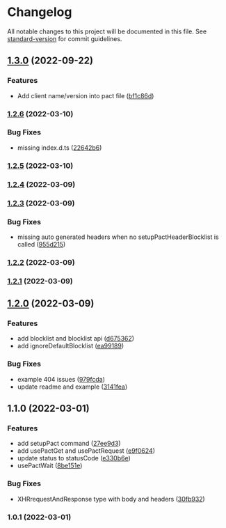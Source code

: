 # Changelog

All notable changes to this project will be documented in this file. See [standard-version](https://github.com/conventional-changelog/standard-version) for commit guidelines.

## [1.3.0](https://github.com/pactflow/cypress-pact-adapter/compare/v1.2.6...v1.3.0) (2022-09-22)


### Features

* Add client name/version into pact file ([bf1c86d](https://github.com/pactflow/cypress-pact-adapter/commit/bf1c86d475a48f50265691a14f477f7c5fcebae2))

### [1.2.6](https://github.com/pactflow/cypress-pact-adapter/compare/v1.2.5...v1.2.6) (2022-03-10)


### Bug Fixes

* missing index.d.ts ([22642b6](https://github.com/pactflow/cypress-pact-adapter/commit/22642b6681ce7446aad68c9409e8ef93ae71f042))

### [1.2.5](https://github.com/pactflow/cypress-pact-adapter/compare/v1.2.4...v1.2.5) (2022-03-10)

### [1.2.4](https://github.com/pactflow/cypress-pact-adaptor/compare/v1.2.3...v1.2.4) (2022-03-09)

### [1.2.3](https://github.com/pactflow/cypress-pact/compare/v1.2.2...v1.2.3) (2022-03-09)


### Bug Fixes

* missing auto generated headers when no setupPactHeaderBlocklist is called ([955d215](https://github.com/pactflow/cypress-pact/commit/955d2150c9d11423e1e91ece6581636bbcc1e8e3))

### [1.2.2](https://github.com/pactflow/cypress-pact/compare/v1.2.1...v1.2.2) (2022-03-09)

### [1.2.1](https://github.com/pactflow/cypress-pact/compare/v1.2.0...v1.2.1) (2022-03-09)

## [1.2.0](https://github.com/pactflow/cypress-pact/compare/v1.1.0...v1.2.0) (2022-03-09)


### Features

* add blocklist and blocklist api ([d675362](https://github.com/pactflow/cypress-pact/commit/d675362dc394e32fe09b6af004fd62b4d47c3fde))
* add ignoreDefaultBlocklist ([ea99189](https://github.com/pactflow/cypress-pact/commit/ea9918993e7cd623b879adb1489f962c10af7868))


### Bug Fixes

* example 404 issues ([979fcda](https://github.com/pactflow/cypress-pact/commit/979fcda111cf9a1a5a509bcc814f41aa9b42e9ec))
* update readme and example ([3141fea](https://github.com/pactflow/cypress-pact/commit/3141fea7fe581133e7e692e61c362548c0bca837))

## 1.1.0 (2022-03-01)


### Features

* add setupPact command ([27ee9d3](https://github.com/pactflow/cypress-pact/commit/27ee9d338cb91b9f94fc0befc2a0b72be083e5bd))
* add usePactGet and usePactRequest ([e9f0624](https://github.com/pactflow/cypress-pact/commit/e9f0624b0bd01646c861a1dd4b0d816b887d1de9))
* update status to statusCode ([e330b6e](https://github.com/pactflow/cypress-pact/commit/e330b6e1d6c4caca48dbee6879763f3afba98a6a))
* usePactWait ([8be151e](https://github.com/pactflow/cypress-pact/commit/8be151e00b3038d3977aa41ae99639064927ccec))


### Bug Fixes

* XHRrequestAndResponse type with body and headers ([30fb932](https://github.com/pactflow/cypress-pact/commit/30fb932f693ccd7acb9252ee948b802df750eee4))

### 1.0.1 (2022-03-01)
